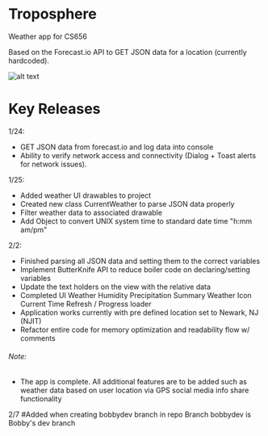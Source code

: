 # Troposphere
Weather app for CS656

Based on the Forecast.io API to GET JSON data for a location (currently hardcoded).

![alt text](https://raw.github.com/finaltrigger/troposphere/master/TropoSphere_Preview_Image.png)


# Key Releases

1/24:
- GET JSON data from forecast.io and log data into console
- Ability to verify network access and connectivity (Dialog + Toast alerts for network issues).

1/25:
- Added weather UI drawables to project
- Created new class CurrentWeather to parse JSON data properly
- Filter weather data to associated drawable
- Add Object to convert UNIX system time to standard date time "h:mm am/pm"

2/2:
- Finished parsing all JSON data and setting them to the correct variables
- Implement ButterKnife API to reduce boiler code on declaring/setting variables
- Update the text holders on the view with the relative data
- Completed UI
    Weather
    Humidity
    Precipitation
    Summary
    Weather Icon
    Current Time
    Refresh / Progress loader
- Application works currently with pre defined location set to Newark, NJ (NJIT)
- Refactor entire code for memory optimization and readability flow w/ comments

###### Note:
- The app is complete. All additional features are to be added such as weather data based on user location via GPS social media info share functionality

2/7
#Added when creating bobbydev branch in repo
Branch bobbydev is Bobby's dev branch
